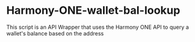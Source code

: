 # Harmony-ONE-wallet-bal-lookup
This script is an API Wrapper that uses the Harmony ONE API to query a wallet's balance based on the address

